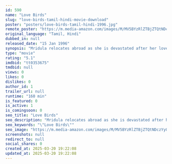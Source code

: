 ```yaml
---
id: 590
name: "Love Birds"
slug: "love-birds-tamil-hindi-movie-download"
poster: "posters/love-birds-tamil-hindi-1996.jpg"
remote_poster: "https://m.media-amazon.com/images/M/MV5BYzRlZTBjZTQtNDczYy00YTJkLTgzNzAtZDc4MWQ2NDE5ZjQ3XkEyXkFqcGdeQXVyMTEzNzg0Mjkx._V1_SX300.jpg"
original_language: "Tamil, Hindi"
dubbed_in: null
released_date: "15 Jan 1996"
synopsis: "Mridula relocates abroad as she is devastated after her lover Arun's death. However, she accidentally meets a man who looks exactly like Arun and sets out to divulge his true identity."
type: "movie"
rating: "5.1"
imdbid: "tt0353675"
tmdbid: null
views: 0
likes: 0
dislikes: 0
author_id: 1
trailer_url: null
runtime: "160 min"
is_featured: 0
is_active: 1
is_comingsoon: 0
seo_title: "Love Birds"
seo_description: "Mridula relocates abroad as she is devastated after her lover Arun's death. However, she accidentally meets a man who looks exactly like Arun and sets out to divulge his true identity."
seo_keywords: "\"Love Birds\""
seo_image: "https://m.media-amazon.com/images/M/MV5BYzRlZTBjZTQtNDczYy00YTJkLTgzNzAtZDc4MWQ2NDE5ZjQ3XkEyXkFqcGdeQXVyMTEzNzg0Mjkx._V1_SX300.jpg"
screenshots: null
redirect_to: null
social_shares: 0
created_at: 2025-03-20 19:22:08
updated_at: 2025-03-20 19:22:08
---
```


